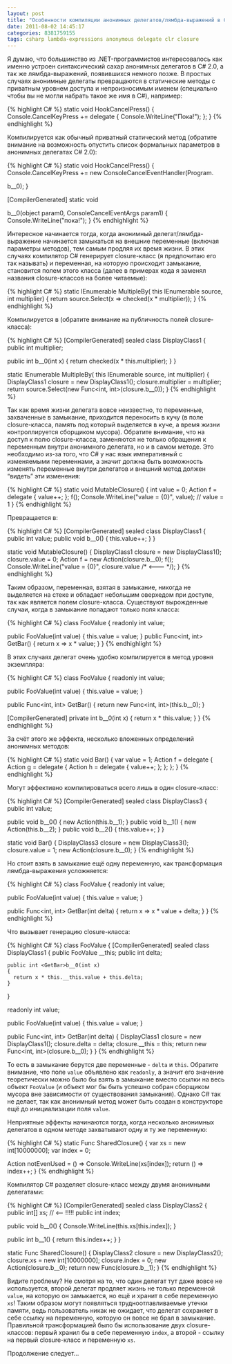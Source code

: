 ```yaml
---
layout: post
title: "Особенности компиляции анонимных делегатов/лямбда-выражений в C#"
date: 2011-08-02 14:45:17
categories: 8381759155
tags: csharp lambda-expressions anonymous delegate clr closure
---
```

Я думаю, что большинство из .NET-программистов интересовалось как именно устроен синтаксический сахар анонимных делегатов в C# 2.0, а так же лямбда-выражений, появившихся немного позже. В простых случаях анонимные делегаты превращаются в статические методы с приватным уровнем доступа и непроизносимым именем (специально чтобы вы не могли набрать такое же имя в C#), например:

{% highlight C# %}
static void HookCancelPress()
{
  Console.CancelKeyPress += delegate { Console.WriteLine("Пока!"); };
}
{% endhighlight %}

Компилируется как обычный приватный статический метод (обратите внимание на возможность опустить список формальных параметров в анонимных делегатах C# 2.0):

{% highlight C# %}
static void HookCancelPress()
{
  Console.CancelKeyPress +=
    new ConsoleCancelEventHandler(Program.<Main>b__0);
}

[CompilerGenerated]
static void <Main>b__0(object param0, ConsoleCancelEventArgs param1)
{
  Console.WriteLine("пока!");
}
{% endhighlight %}

Интересное начинается тогда, когда анонимный делегат/лямбда-выражение начинается замыкаться на внешние переменные (включая параметры методов), тем самым продляя их время жизни. В этих случаях компилятор C# генерирует closure-класс (я предпочитаю его так называть) и переменная, на которую происходит замыкание, становится полем этого класса (далее в примерах кода я заменял названия closure-классов на более читаемые):

{% highlight C# %}
static IEnumerable<int> MultipleBy(
    this IEnumerable<int> source, int multiplier)
{
  return source.Select(x => checked(x * multiplier));
}
{% endhighlight %}

Компилируется в (обратите внимание на публичность полей closure-класса):

{% highlight C# %}
[CompilerGenerated]
sealed class DisplayClass1
{
  public int multiplier;

  public int <MultipleBy>b__0(int x)
  {
    return checked(x * this.multiplier);
  }
}

static IEnumerable<int> MultipleBy(
    this IEnumerable<int> source, int multiplier)
{
  DisplayClass1 closure = new DisplayClass1();
  closure.multiplier = multiplier;
  return source.Select(new Func<int, int>(closure.<MultipleBy>b__0));
}
{% endhighlight %}

Так как время жизни делегата вовсе неизвестно, то переменные, захваченные в замыкание, приходится переносить в кучу (в поле closure-класса, память под который выделяется в куче, а время жизни контроллируется сборщиком мусора). Обратите внимание, что на доступ к полю closure-класса, заменяются не только обращения к переменным внутри анонимного делегата, но и в самом методе. Это необходимо из-за того, что C# у нас язык императивный с изменяемыми переменнами, а значит должна быть возможность изменять переменные внутри делегатов и внешний метод должен “видеть” эти изменения:

{% highlight C# %}
static void MutableClosure()
{
  int value = 0;
  Action f = delegate { value++; };
  f();
  Console.WriteLine("value = {0}", value); // value = 1
}
{% endhighlight %}

Превращается в:

{% highlight C# %}
[CompilerGenerated]
sealed class DisplayClass1
{
  public int value;
  public void <Foo>b__0() { this.value++; }
}

static void MutableClosure()
{
  DisplayClass1 closure = new DisplayClass1();
  closure.value = 0;
  Action f = new Action(closure.<Foo>b__0);
  f();
  Console.WriteLine("value = {0}", closure.value /* <--- */);
}
{% endhighlight %}

Таким образом, переменная, взятая в замыкание, никогда не выделяется на стеке и обладает небольшим оверхедом при доступе, так как является полем closure-класса. Существуют вырожденные случаи, когда в замыкание попадают только поля класса:

{% highlight C# %}
class FooValue
{
  readonly int value;

  public FooValue(int value)     { this.value = value; }
  public Func<int, int> GetBar() { return x => x * value; }
}
{% endhighlight %}

В этих случаях делегат очень удобно компилируется в метод уровня экземпляра:

{% highlight C# %}
class FooValue
{
  readonly int value;

  public FooValue(int value) { this.value = value; }

  public Func<int, int> GetBar() 
  {
    return new Func<int, int>(this.<GetBar>b__0);
  }

  [CompilerGenerated]
  private int <GetBar>b__0(int x) { return x * this.value; }
}
{% endhighlight %}

За счёт этого же эффекта, несколько вложенных определений анонимных методов:

{% highlight C# %}
static void Bar()
{
  var value = 1;
  Action f = delegate {
    Action g = delegate {
      Action h = delegate { value++; };
    };
  };
}
{% endhighlight %}

Могут эффективно компилироваться всего лишь в один closure-класс:

{% highlight C# %}
[CompilerGenerated]
sealed class DisplayClass3
{
  public int value;

  public void <Bar>b__0() { new Action(this.<Bar>b__1); }
  public void <Bar>b__1() { new Action(this.<Bar>b__2); }
  public void <Bar>b__2() { this.value++; }
}

static void Bar()
{
  DisplayClass3 closure = new DisplayClass3();
  closure.value = 1;
  new Action(closure.<Bar>b__0);
}
{% endhighlight %}

Но стоит взять в замыкание ещё одну переменную, как трансформация лямбда-выражения усложняется:

{% highlight C# %}
class FooValue
{
  readonly int value;

  public FooValue(int value) { this.value = value; }

  public Func<int, int> GetBar(int delta) 
  {
    return x => x * value + delta;
  }
}
{% endhighlight %}

Что вызывает генерацию closure-класса:

{% highlight C# %}
class FooValue
{
  [CompilerGenerated]
  sealed class DisplayClass1
  {
    public FooValue __this;
    public int delta;

    public int <GetBar>b__0(int x)
    {
      return x * this.__this.value + this.delta;
    }
  }

  readonly int value;

  public FooValue(int value) { this.value = value; }

  public Func<int, int> GetBar(int delta)
  {
    DisplayClass1 closure = new DisplayClass1();
    closure.delta = delta;
    closure.__this = this;
    return new Func<int, int>(closure.<GetBar>b__0);
  }
}
{% endhighlight %}

То есть в замыкание берутся две переменные - `delta` и `this`. Обратите внимание, что поле `value` объявлено как `readonly`, а значит его значение теоретически можно было бы взять в замыкание вместо ссылки на весь объект `FooValue` (и объект мог бы быть успешно собран сборщиком мусора вне зависимости от существования замыкания). Однако C# так не делает, так как анонимный метод может быть создан в конструкторе ещё до инициализации поля `value`.

Неприятные эффекты начинаются тогда, когда несколько анонимных делегатов в одном методе захватывают одну и ту же переменную:

{% highlight C# %}
static Func<int> SharedClosure()
{
  var xs = new int[10000000];
  var index = 0;

  Action notEvenUsed = () => Console.WriteLine(xs[index]);
  return () => index++;
}
{% endhighlight %}

Компилятор C# разделяет closure-класс между двумя анонимными делегатами:

{% highlight C# %}
[CompilerGenerated]
sealed class DisplayClass2
{
  public int[] xs; // <-- !!!!!
  public int index;

  public void <SharedClosure>b__0()
  {
    Console.WriteLine(this.xs[this.index]);
  }

  public int <SharedClosure>b__1()
  {
    return this.index++;
  }
}

static Func<int> SharedClosure()
{
  DisplayClass2 closure = new DisplayClass2();
  closure.xs = new int[10000000];
  closure.index = 0;
  new Action(closure.<SharedClosure>b__0);
  return new Func<int>(closure.<SharedClosure>b__1);
}
{% endhighlight %}

Видите проблему? Не смотря на то, что один делегат тут даже вовсе не используется, второй делегат продляет жизнь не только переменной `value`, на которую он замыкается, но ещё и хранит в себе переменную `xs`! Таким образом могут появляться трудноотлавливаемые утечки памяти, ведь пользователь никак не ожидает, что делегат сохраняет в себе ссылку на переменную, которую он вовсе не брал в замыкание. Правильной трансформацией было бы использование двух closure-классов: первый хранил бы в себе переменную `index`, а второй - ссылку на первый closure-класс и переменную `xs`.

Продолжение следует…